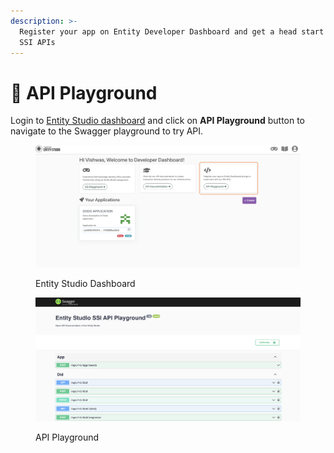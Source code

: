 ```yaml
---
description: >-
  Register your app on Entity Developer Dashboard and get a head start with our
  SSI APIs
---
```


# 🎰 API Playground

Login to [Entity Studio dashboard](https://entity.hypersign.id/) and click on **API Playground** button to navigate to the Swagger playground to try API.

<figure><img src="../.gitbook/assets/image (18).png" alt=""><figcaption><p>Entity Studio Dashboard</p></figcaption></figure>

<figure><img src="../.gitbook/assets/image (2).png" alt=""><figcaption><p>API Playground</p></figcaption></figure>

